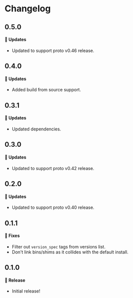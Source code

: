 # Changelog

## 0.5.0

#### 🚀 Updates

- Updated to support proto v0.46 release.

## 0.4.0

#### 🚀 Updates

- Added build from source support.

## 0.3.1

#### 🚀 Updates

- Updated dependencies.

## 0.3.0

#### 🚀 Updates

- Updated to support proto v0.42 release.

## 0.2.0

#### 🚀 Updates

- Updated to support proto v0.40 release.

## 0.1.1

#### 🐞 Fixes

- Filter out `version_spec` tags from versions list.
- Don't link bins/shims as it collides with the default install.

## 0.1.0

#### 🎉 Release

- Initial release!
